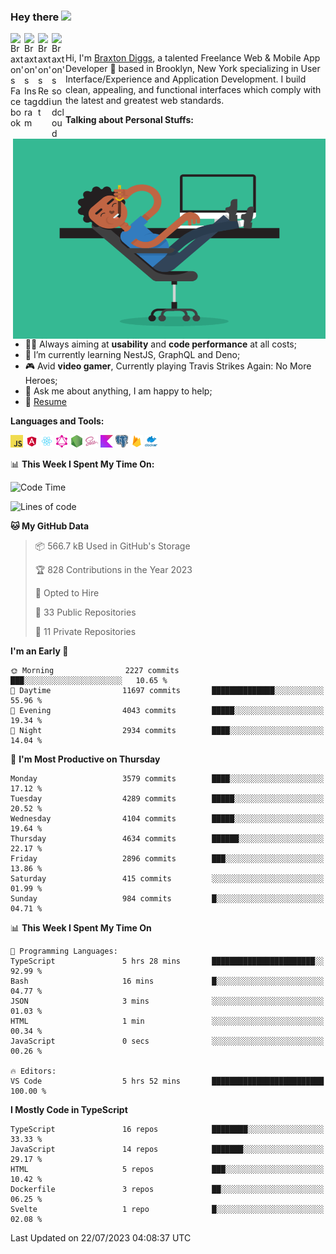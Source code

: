 ### Hey there <img src="https://media.giphy.com/media/hvRJCLFzcasrR4ia7z/giphy.gif" width="25">
<a href="https://www.facebook.com/BiggDiggz">
  <img align="left" alt="Braxton's Facebook" width="22px" src="https://cdn.jsdelivr.net/npm/simple-icons@v3/icons/facebook.svg" />
</a>
<a href="http://instagram.com/biggdiggz">
  <img align="left" alt="Braxton's Instagram" width="22px" src="https://cdn.jsdelivr.net/npm/simple-icons@v3/icons/instagram.svg" />
</a>
<a href="https://reddit.com/user/BiggDiggz/">
  <img align="left" alt="Braxton's Reddit" width="22px" src="https://cdn.jsdelivr.net/npm/simple-icons@v3/icons/reddit.svg" />
</a>
<a href="https://soundcloud.com/braxton-diggs">
  <img align="left" alt="Braxton's soundcloud" width="22px" src="https://cdn.jsdelivr.net/npm/simple-icons@v3/icons/soundcloud.svg" />
</a>

<br />

Hi, I'm [Braxton Diggs](https://braxtondiggs.com/), a talented Freelance Web & Mobile App Developer 🚀 based in Brooklyn, New York specializing in User Interface/Experience and Application Development. I build clean, appealing, and functional interfaces which comply with the latest and greatest web standards.

  <img align="right" alt="GIF" src="https://github.com/braxtondiggs/braxtondiggs/blob/master/coder.gif?raw=true" width="500" height="320" />
  
**Talking about Personal Stuffs:**

- 🧑‍💻 Always aiming at **usability** and **code performance** at all costs;
- 🌱 I’m currently learning NestJS, GraphQL and Deno;
- 🎮 Avid **video gamer**, Currently playing Travis Strikes Again: No More Heroes;
- 💬 Ask me about anything, I am happy to help;
- 📝 [Resume](https://braxtondiggs.com/assets/resume/braxton-diggs.pdf)

**Languages and Tools:**  

<code><img height="20" src="https://raw.githubusercontent.com/github/explore/80688e429a7d4ef2fca1e82350fe8e3517d3494d/topics/javascript/javascript.png"></code>
<code><img height="20" src="https://raw.githubusercontent.com/github/explore/80688e429a7d4ef2fca1e82350fe8e3517d3494d/topics/angular/angular.png"></code>
<code><img height="20" src="https://raw.githubusercontent.com/github/explore/80688e429a7d4ef2fca1e82350fe8e3517d3494d/topics/react/react.png"></code>
<code><img height="20" src="https://raw.githubusercontent.com/github/explore/5c058a388828bb5fde0bcafd4bc867b5bb3f26f3/topics/graphql/graphql.png"></code>
<code><img height="20" src="https://raw.githubusercontent.com/github/explore/80688e429a7d4ef2fca1e82350fe8e3517d3494d/topics/nodejs/nodejs.png"></code>
<code><img height="20" src="https://raw.githubusercontent.com/github/explore/80688e429a7d4ef2fca1e82350fe8e3517d3494d/topics/sass/sass.png"></code>
<code><img height="20" src="https://raw.githubusercontent.com/github/explore/80688e429a7d4ef2fca1e82350fe8e3517d3494d/topics/kotlin/kotlin.png"></code>
<code><img height="20" src="https://raw.githubusercontent.com/github/explore/80688e429a7d4ef2fca1e82350fe8e3517d3494d/topics/postgresql/postgresql.png"></code>
<code><img height="20" src="https://raw.githubusercontent.com/github/explore/80688e429a7d4ef2fca1e82350fe8e3517d3494d/topics/firebase/firebase.png"></code>
<code><img height="20" src="https://raw.githubusercontent.com/github/explore/80688e429a7d4ef2fca1e82350fe8e3517d3494d/topics/docker/docker.png"></code>

📊 **This Week I Spent My Time On:**
<!--START_SECTION:waka-->
![Code Time](http://img.shields.io/badge/Code%20Time-5%2C439%20hrs%2038%20mins-blue)

![Lines of code](https://img.shields.io/badge/From%20Hello%20World%20I%27ve%20Written-37.8%20million%20lines%20of%20code-blue)

**🐱 My GitHub Data** 

> 📦 566.7 kB Used in GitHub's Storage 
 > 
> 🏆 828 Contributions in the Year 2023
 > 
> 💼 Opted to Hire
 > 
> 📜 33 Public Repositories 
 > 
> 🔑 11 Private Repositories 
 > 
**I'm an Early 🐤** 

```text
🌞 Morning                2227 commits        ███░░░░░░░░░░░░░░░░░░░░░░   10.65 % 
🌆 Daytime                11697 commits       ██████████████░░░░░░░░░░░   55.96 % 
🌃 Evening                4043 commits        █████░░░░░░░░░░░░░░░░░░░░   19.34 % 
🌙 Night                  2934 commits        ████░░░░░░░░░░░░░░░░░░░░░   14.04 % 
```
📅 **I'm Most Productive on Thursday** 

```text
Monday                   3579 commits        ████░░░░░░░░░░░░░░░░░░░░░   17.12 % 
Tuesday                  4289 commits        █████░░░░░░░░░░░░░░░░░░░░   20.52 % 
Wednesday                4104 commits        █████░░░░░░░░░░░░░░░░░░░░   19.64 % 
Thursday                 4634 commits        ██████░░░░░░░░░░░░░░░░░░░   22.17 % 
Friday                   2896 commits        ███░░░░░░░░░░░░░░░░░░░░░░   13.86 % 
Saturday                 415 commits         ░░░░░░░░░░░░░░░░░░░░░░░░░   01.99 % 
Sunday                   984 commits         █░░░░░░░░░░░░░░░░░░░░░░░░   04.71 % 
```


📊 **This Week I Spent My Time On** 

```text
💬 Programming Languages: 
TypeScript               5 hrs 28 mins       ███████████████████████░░   92.99 % 
Bash                     16 mins             █░░░░░░░░░░░░░░░░░░░░░░░░   04.77 % 
JSON                     3 mins              ░░░░░░░░░░░░░░░░░░░░░░░░░   01.03 % 
HTML                     1 min               ░░░░░░░░░░░░░░░░░░░░░░░░░   00.34 % 
JavaScript               0 secs              ░░░░░░░░░░░░░░░░░░░░░░░░░   00.26 % 

🔥 Editors: 
VS Code                  5 hrs 52 mins       █████████████████████████   100.00 % 
```

**I Mostly Code in TypeScript** 

```text
TypeScript               16 repos            ████████░░░░░░░░░░░░░░░░░   33.33 % 
JavaScript               14 repos            ███████░░░░░░░░░░░░░░░░░░   29.17 % 
HTML                     5 repos             ███░░░░░░░░░░░░░░░░░░░░░░   10.42 % 
Dockerfile               3 repos             ██░░░░░░░░░░░░░░░░░░░░░░░   06.25 % 
Svelte                   1 repo              █░░░░░░░░░░░░░░░░░░░░░░░░   02.08 % 
```




 Last Updated on 22/07/2023 04:08:37 UTC
<!--END_SECTION:waka-->
